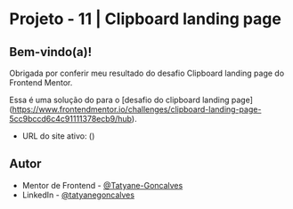 # Projeto - 11 | Clipboard landing page

## Bem-vindo(a)!

Obrigada por conferir meu resultado do desafio Clipboard landing page do Frontend Mentor.

Essa é uma solução do para o [desafio do clipboard landing page] (https://www.frontendmentor.io/challenges/clipboard-landing-page-5cc9bccd6c4c91111378ecb9/hub).





- URL do site ativo: ()


## Autor
- Mentor de Frontend - [@Tatyane-Goncalves](https://www.frontendmentor.io/profile/Tatyane-Goncalves)
- LinkedIn - [@tatyanegoncalves](https://www.linkedin.com/in/tatyanegoncalves/)
